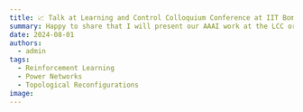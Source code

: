 ```yaml
---
title: 📈 Talk at Learning and Control Colloquium Conference at IIT Bombay
summary: Happy to share that I will present our AAAI work at the LCC organised by CSE and Systems & Control department at IIT Bombay. The logistics of the presentation will be shared soon
date: 2024-08-01
authors:
  - admin
tags:
  - Reinforcement Learning
  - Power Networks
  - Topological Reconfigurations
image:
---
```


